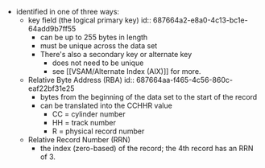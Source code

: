 - identified in one of three ways:
	- key field (the logical primary key)
	  id:: 687664a2-e8a0-4c13-bc1e-64add9b7ff55
		- can be up to 255 bytes in length
		- must be unique across the data set
		- There's also a secondary key or alternate key
			- does not need to be unique
			- see  [[VSAM/Alternate Index (AIX)]] for more.
	- Relative Byte Address (RBA)
	  id:: 687664aa-f465-4c56-860c-eaf22bf31e25
		- bytes from the beginning of the data set to the start of the record
		- can be translated into the CCHHR value
			- CC = cylinder number
			- HH = track number
			- R = physical record number
	- Relative Record Number (RRN)
		- the index (zero-based) of the record; the 4th record has an RRN of 3.